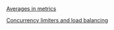 [Averages in metrics](averages_in_metrics.md)

[Concurrency limiters and load balancing](concurrency_limiters.md)
